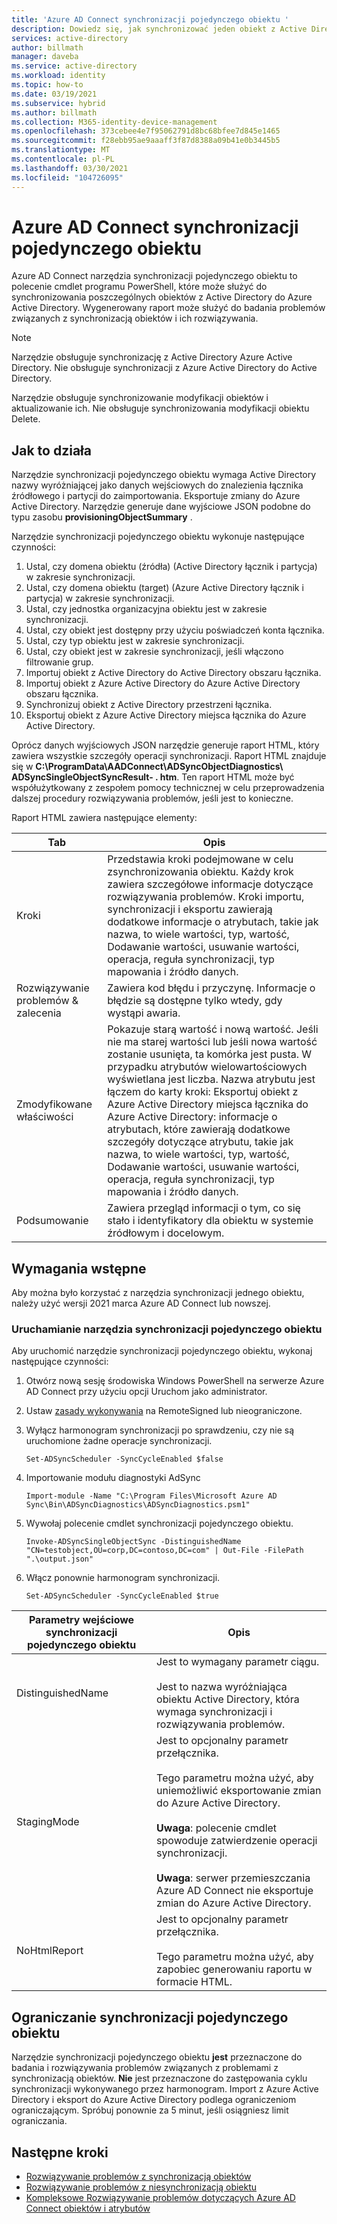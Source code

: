 ```yaml
---
title: 'Azure AD Connect synchronizacji pojedynczego obiektu '
description: Dowiedz się, jak synchronizować jeden obiekt z Active Directory do usługi Azure AD w celu rozwiązywania problemów.
services: active-directory
author: billmath
manager: daveba
ms.service: active-directory
ms.workload: identity
ms.topic: how-to
ms.date: 03/19/2021
ms.subservice: hybrid
ms.author: billmath
ms.collection: M365-identity-device-management
ms.openlocfilehash: 373cebee4e7f95062791d8bc68bfee7d845e1465
ms.sourcegitcommit: f28ebb95ae9aaaff3f87d8388a09b41e0b3445b5
ms.translationtype: MT
ms.contentlocale: pl-PL
ms.lasthandoff: 03/30/2021
ms.locfileid: "104726095"
---
```

# <a name="azure-ad-connect-single-object-sync"></a>Azure AD Connect synchronizacji pojedynczego obiektu 

Azure AD Connect narzędzia synchronizacji pojedynczego obiektu to polecenie cmdlet programu PowerShell, które może służyć do synchronizowania poszczególnych obiektów z Active Directory do Azure Active Directory. Wygenerowany raport może służyć do badania problemów związanych z synchronizacją obiektów i ich rozwiązywania. 

> [!NOTE]
> Narzędzie obsługuje synchronizację z Active Directory Azure Active Directory. Nie obsługuje synchronizacji z Azure Active Directory do Active Directory. 
>
> Narzędzie obsługuje synchronizowanie modyfikacji obiektów i aktualizowanie ich. Nie obsługuje synchronizowania modyfikacji obiektu Delete. 

## <a name="how-it-works"></a>Jak to działa
Narzędzie synchronizacji pojedynczego obiektu wymaga Active Directory nazwy wyróżniającej jako danych wejściowych do znalezienia łącznika źródłowego i partycji do zaimportowania. Eksportuje zmiany do Azure Active Directory. Narzędzie generuje dane wyjściowe JSON podobne do typu zasobu **provisioningObjectSummary** . 

Narzędzie synchronizacji pojedynczego obiektu wykonuje następujące czynności: 

 1. Ustal, czy domena obiektu (źródła) (Active Directory łącznik i partycja) w zakresie synchronizacji. 
 2. Ustal, czy domena obiektu (target) (Azure Active Directory łącznik i partycja) w zakresie synchronizacji. 
 3. Ustal, czy jednostka organizacyjna obiektu jest w zakresie synchronizacji. 
 4. Ustal, czy obiekt jest dostępny przy użyciu poświadczeń konta łącznika. 
 5. Ustal, czy typ obiektu jest w zakresie synchronizacji. 
 6. Ustal, czy obiekt jest w zakresie synchronizacji, jeśli włączono filtrowanie grup. 
 7. Importuj obiekt z Active Directory do Active Directory obszaru łącznika. 
 8. Importuj obiekt z Azure Active Directory do Azure Active Directory obszaru łącznika. 
 9. Synchronizuj obiekt z Active Directory przestrzeni łącznika. 
 10. Eksportuj obiekt z Azure Active Directory miejsca łącznika do Azure Active Directory. 

Oprócz danych wyjściowych JSON narzędzie generuje raport HTML, który zawiera wszystkie szczegóły operacji synchronizacji. Raport HTML znajduje się w **C:\ProgramData\AADConnect\ADSyncObjectDiagnostics\ ADSyncSingleObjectSyncResult- <date> . htm**. Ten raport HTML może być współużytkowany z zespołem pomocy technicznej w celu przeprowadzenia dalszej procedury rozwiązywania problemów, jeśli jest to konieczne. 

Raport HTML zawiera następujące elementy: 

|Tab|Opis|
|-----|-----|
|Kroki|Przedstawia kroki podejmowane w celu zsynchronizowania obiektu. Każdy krok zawiera szczegółowe informacje dotyczące rozwiązywania problemów. Kroki importu, synchronizacji i eksportu zawierają dodatkowe informacje o atrybutach, takie jak nazwa, to wiele wartości, typ, wartość, Dodawanie wartości, usuwanie wartości, operacja, reguła synchronizacji, typ mapowania i źródło danych.| 
|Rozwiązywanie problemów & zalecenia|Zawiera kod błędu i przyczynę. Informacje o błędzie są dostępne tylko wtedy, gdy wystąpi awaria.| 
|Zmodyfikowane właściwości|Pokazuje starą wartość i nową wartość. Jeśli nie ma starej wartości lub jeśli nowa wartość zostanie usunięta, ta komórka jest pusta. W przypadku atrybutów wielowartościowych wyświetlana jest liczba. Nazwa atrybutu jest łączem do karty kroki: Eksportuj obiekt z Azure Active Directory miejsca łącznika do Azure Active Directory: informacje o atrybutach, które zawierają dodatkowe szczegóły dotyczące atrybutu, takie jak nazwa, to wiele wartości, typ, wartość, Dodawanie wartości, usuwanie wartości, operacja, reguła synchronizacji, typ mapowania i źródło danych.| 
|Podsumowanie|Zawiera przegląd informacji o tym, co się stało i identyfikatory dla obiektu w systemie źródłowym i docelowym.| 

## <a name="prerequisites"></a>Wymagania wstępne 

Aby można było korzystać z narzędzia synchronizacji jednego obiektu, należy użyć wersji 2021 marca Azure AD Connect lub nowszej. 

### <a name="run-the-single-object-sync-tool"></a>Uruchamianie narzędzia synchronizacji pojedynczego obiektu 

Aby uruchomić narzędzie synchronizacji pojedynczego obiektu, wykonaj następujące czynności: 

 1. Otwórz nową sesję środowiska Windows PowerShell na serwerze Azure AD Connect przy użyciu opcji Uruchom jako administrator. 

 2. Ustaw [zasady wykonywania](https://docs.microsoft.com/powershell/module/microsoft.powershell.security/set-executionpolicy) na RemoteSigned lub nieograniczone. 

 3. Wyłącz harmonogram synchronizacji po sprawdzeniu, czy nie są uruchomione żadne operacje synchronizacji. 

     `Set-ADSyncScheduler -SyncCycleEnabled $false` 

 4. Importowanie modułu diagnostyki AdSync 

     `Import-module -Name "C:\Program Files\Microsoft Azure AD Sync\Bin\ADSyncDiagnostics\ADSyncDiagnostics.psm1"` 

 5. Wywołaj polecenie cmdlet synchronizacji pojedynczego obiektu. 

     `Invoke-ADSyncSingleObjectSync -DistinguishedName "CN=testobject,OU=corp,DC=contoso,DC=com" | Out-File -FilePath ".\output.json"` 

 6. Włącz ponownie harmonogram synchronizacji. 

     `Set-ADSyncScheduler -SyncCycleEnabled $true`

|Parametry wejściowe synchronizacji pojedynczego obiektu|Opis| 
|-----|----|
|DistinguishedName|Jest to wymagany parametr ciągu. </br></br>Jest to nazwa wyróżniająca obiektu Active Directory, która wymaga synchronizacji i rozwiązywania problemów.| 
|StagingMode|Jest to opcjonalny parametr przełącznika.</br></br>Tego parametru można użyć, aby uniemożliwić eksportowanie zmian do Azure Active Directory.</br></br>**Uwaga**: polecenie cmdlet spowoduje zatwierdzenie operacji synchronizacji. </br></br>**Uwaga**: serwer przemieszczania Azure AD Connect nie eksportuje zmian do Azure Active Directory.|
|NoHtmlReport|Jest to opcjonalny parametr przełącznika.</br></br>Tego parametru można użyć, aby zapobiec generowaniu raportu w formacie HTML. 

## <a name="single-object-sync-throttling"></a>Ograniczanie synchronizacji pojedynczego obiektu 

Narzędzie synchronizacji pojedynczego obiektu **jest** przeznaczone do badania i rozwiązywania problemów związanych z problemami z synchronizacją obiektów. **Nie** jest przeznaczone do zastępowania cyklu synchronizacji wykonywanego przez harmonogram. Import z Azure Active Directory i eksport do Azure Active Directory podlega ograniczeniom ograniczającym. Spróbuj ponownie za 5 minut, jeśli osiągniesz limit ograniczania. 

## <a name="next-steps"></a>Następne kroki
- [Rozwiązywanie problemów z synchronizacją obiektów](tshoot-connect-objectsync.md)
- [Rozwiązywanie problemów z niesynchronizacją obiektu](tshoot-connect-object-not-syncing.md)
- [Kompleksowe Rozwiązywanie problemów dotyczących Azure AD Connect obiektów i atrybutów](https://docs.microsoft.com/troubleshoot/azure/active-directory/troubleshoot-aad-connect-objects-attributes)
